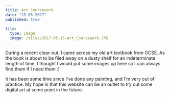 ```yaml
---
title: Art Coursework
date: "15-05-2017"
published: true

tile:
  type: image
  image: /tiles/2017-05-15-Art_Coursework.JPG
---
```


<script>
    import Gallery from "@bojit/svelte-components/widgets/Gallery/Gallery.svelte";

    let tiles = [
        {
            type: 'image',
            caption: 'Nearby Street Sign',
            image: import.meta.env.VITE_IMAGE_BASE + '/posts/Art_Coursework-Sign.JPG'
        },
        {
            type: 'image',
            caption: 'Watercolour Street Sign',
            image: import.meta.env.VITE_IMAGE_BASE + '/posts/Art_Coursework-Ink.JPG'
        },
        {
            type: 'image',
            caption: 'Art Classroom Window',
            image: import.meta.env.VITE_IMAGE_BASE + '/posts/Art_Coursework-Window.JPG'
        },
        {
            type: 'image',
            caption: 'John Piper - Barn',
            image: import.meta.env.VITE_IMAGE_BASE + '/posts/Art_Coursework-Barn.JPG'
        },
        {
            type: 'image',
            caption: 'LUSH Factory',
            image: import.meta.env.VITE_IMAGE_BASE + '/posts/Art_Coursework-Lush.JPG'
        },
        {
            type: 'image',
            caption: 'Lowry Pastels',
            image: import.meta.env.VITE_IMAGE_BASE + '/posts/Art_Coursework-Lowry.JPG'
        },
        {
            type: 'image',
            caption: 'Clavell Tower',
            image: import.meta.env.VITE_IMAGE_BASE + '/posts/Art_Coursework-Kimmeridge.JPG'
        },
        {
            type: 'image',
            caption: 'Christmas Card',
            image: import.meta.env.VITE_IMAGE_BASE + '/posts/Art_Coursework-Card.JPG'
        },
        {
            type: 'image',
            caption: "Battersea - Liam O'Farrel",
            image: import.meta.env.VITE_IMAGE_BASE + '/posts/Art_Coursework-Battersea.JPG'
        },
        {
            type: 'image',
            caption: "Rabbit in Ink",
            image: import.meta.env.VITE_IMAGE_BASE + '/posts/Art_Coursework-Rabbit.JPG'
        },
        {
            type: 'image',
            caption: "Nisa Local",
            image: import.meta.env.VITE_IMAGE_BASE + '/posts/Art_Coursework-Industrial_Estate.JPG'
        },
        {
            type: 'image',
            caption: "Study - Louis Jover",
            image: import.meta.env.VITE_IMAGE_BASE + '/posts/Art_Coursework-Jover.JPG'
        },
        {
            type: 'image',
            caption: "Oleander Bush",
            image: import.meta.env.VITE_IMAGE_BASE + '/posts/Art_Coursework-Oleander.JPG'
        },
        {
            type: 'image',
            caption: "Rouen - Pen and Ink",
            image: import.meta.env.VITE_IMAGE_BASE + '/posts/Art_Coursework-France.JPG'
        },
        {
            type: 'image',
            caption: "Dorchester - Acrylic Tests",
            image: import.meta.env.VITE_IMAGE_BASE + '/posts/Art_Coursework-Acrylic.JPG'
        },
        {
            type: 'image',
            caption: "Wells - Chris Lee",
            image: import.meta.env.VITE_IMAGE_BASE + '/posts/Art_Coursework-Wells.JPG'
        },
        {
            type: 'image',
            caption: "Cezanne - Pyramid of Skulls",
            image: import.meta.env.VITE_IMAGE_BASE + '/posts/Art_Coursework-Skull.JPG'
        },
    ];
</script>

During a recent clear-out, I came across my old art textbook from GCSE. As the book is about to be filed away on a dusty shelf for an indeterminate length of time, I thought I would put some images up here so I can always find them if I need them :)

<Gallery tiles={[...tiles]}/>

It has been some time since I've done any painting, and I'm very out of practice. My hope is that this website can be an outlet to try out some digital art at some point in the future.

